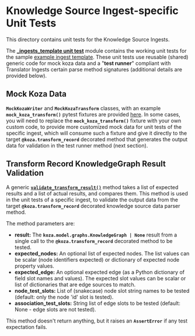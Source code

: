 # Knowledge Source Ingest-specific Unit Tests

This directory contains unit tests for the Knowledge Source Ingests.

The [**_ingests_template unit test**](./_ingest_template/test_ingest_template.py) module contains the working unit tests for the sample [example ingest template](../../../src/translator_ingest/ingests/_ingest_template/_ingest_template.py).  These unit tests use reusable (shared) generic code for mock koza data and a "**test runner**" compliant with Translator Ingests certain parse method signatures (additional details are provided below).

## Mock Koza Data

**`MockKozaWriter`** and **`MockKozaTransform`** classes, with an example **`mock_koza_transform()`** pytest fixtures are provided [here](./__init__.py). In some cases, you will need to replace the **`mock_koza_transform()`** fixture with your own custom code, to provide more customized mock data for unit tests of the specific ingest, which will consume such a fixture and give it directly to the target **`@koza.transform_record`** decorated method that generates the output data for validation in the test runner method (next section).

## Transform Record KnowledgeGraph Result Validation

A generic [**`validate_transform_result()`**](./__init__.py#L92) method takes a list of expected results and a list of actual results, and compares them.  This method is used in the unit tests of a specific ingest, to validate the output data from the target **`@koza.transform_record`** decorated knowledge source data parser method.

The method parameters are:

- **result:** The **`koza.model.graphs.KnowledgeGraph | None`** result from a single call to the **`@koza.transform_record`** decorated method to be tested.
- **expected_nodes:** An optional list of expected nodes. The list values can be scalar (node identifiers expected) or dictionary of expected node property values.
- **expected_edge:** An optional expected edge (as a Python dictionary of field slot names and values). The expected slot values can be scalar or list of dictionaries that are edge sources to match.
- **node_test_slots:** List of (snakecase) node slot string names to be tested (default: only the node 'id' slot is tested).
- **association_test_slots:** String list of edge slots to be tested (default: None - edge slots are not tested).

This method doesn't return anything, but it raises an **`AssertError`** if any test expectation fails.
